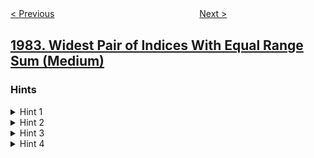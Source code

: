 <!--|This file generated by command(leetcode description); DO NOT EDIT.    |-->
<!--+----------------------------------------------------------------------+-->
<!--|@author    openset <openset.wang@gmail.com>                           |-->
<!--|@link      https://github.com/openset                                 |-->
<!--|@home      https://github.com/openset/leetcode                        |-->
<!--+----------------------------------------------------------------------+-->

[< Previous](../find-array-given-subset-sums "Find Array Given Subset Sums")
　　　　　　　　　　　　　　　　
[Next >](../minimum-difference-between-highest-and-lowest-of-k-scores "Minimum Difference Between Highest and Lowest of K Scores")

## [1983. Widest Pair of Indices With Equal Range Sum (Medium)](https://leetcode.com/problems/widest-pair-of-indices-with-equal-range-sum "")



### Hints
<details>
<summary>Hint 1</summary>
Keep prefix sums of both arrays.
</details>

<details>
<summary>Hint 2</summary>
Can the difference between the prefix sums at an index help us?
</details>

<details>
<summary>Hint 3</summary>
What happens if the difference between the two prefix sums at an index a is x, and x again at a different index b?
</details>

<details>
<summary>Hint 4</summary>
This means that the sum of nums1 from index a + 1 to index b is equal to the sum of nums2 from index a + 1 to index b.
</details>
